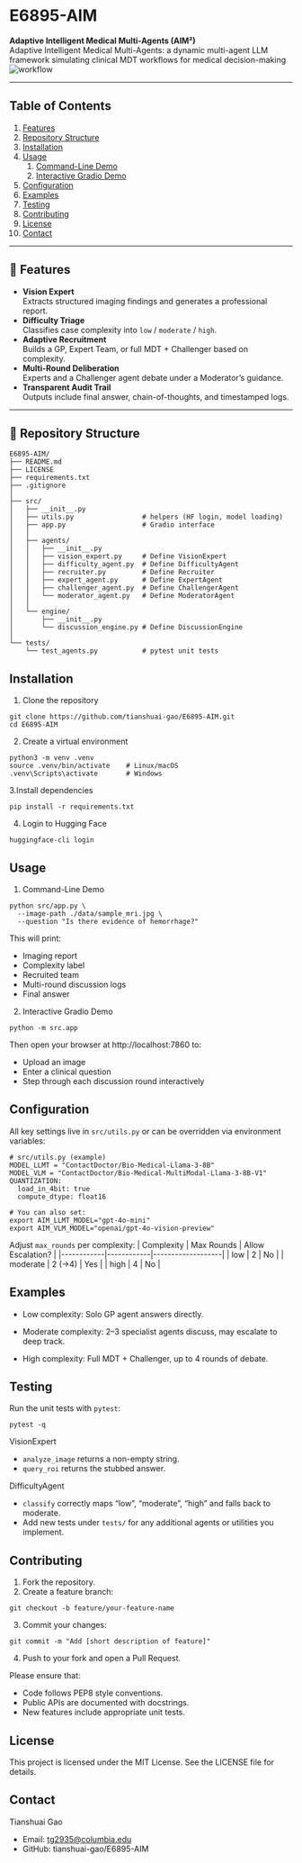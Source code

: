 # E6895-AIM

**Adaptive Intelligent Medical Multi-Agents (AIM²)**  
Adaptive Intelligent Medical Multi-Agents: a dynamic multi-agent LLM framework simulating clinical MDT workflows for medical decision-making
![workflow](https://github.com/user-attachments/assets/e4ad5614-d074-4961-85b5-9d20067b53c1)

---

## Table of Contents

1. [Features](#🌟-features)  
2. [Repository Structure](#📂-repository-structure)  
3. [Installation](#installation)  
4. [Usage](#usage)  
   1. [Command-Line Demo](#1-command-line-demo)  
   2. [Interactive Gradio Demo](#2-interactive-gradio-demo)  
5. [Configuration](#configuration)  
6. [Examples](#examples)  
7. [Testing](#testing)  
8. [Contributing](#contributing)  
9. [License](#license)  
10. [Contact](#contact)  

---

## 🌟 Features

- **Vision Expert**  
  Extracts structured imaging findings and generates a professional report.  
- **Difficulty Triage**  
  Classifies case complexity into `low` / `moderate` / `high`.  
- **Adaptive Recruitment**  
  Builds a GP, Expert Team, or full MDT + Challenger based on complexity.  
- **Multi-Round Deliberation**  
  Experts and a Challenger agent debate under a Moderator’s guidance.  
- **Transparent Audit Trail**  
  Outputs include final answer, chain-of-thoughts, and timestamped logs.  

---

## 📂 Repository Structure

```text
E6895-AIM/
├── README.md
├── LICENSE
├── requirements.txt
├── .gitignore
│
├── src/
│   ├── __init__.py
│   ├── utils.py                 # helpers (HF login, model loading)
│   ├── app.py                   # Gradio interface
│   │
│   ├── agents/
│   │   ├── __init__.py
│   │   ├── vision_expert.py     # Define VisionExpert
│   │   ├── difficulty_agent.py  # Define DifficultyAgent
│   │   ├── recruiter.py         # Define Recruiter
│   │   ├── expert_agent.py      # Define ExpertAgent
│   │   ├── challenger_agent.py  # Define ChallengerAgent
│   │   └── moderator_agent.py   # Define ModeratorAgent
│   │
│   └── engine/
│       ├── __init__.py
│       └── discussion_engine.py # Define DiscussionEngine
│
└── tests/
    └── test_agents.py           # pytest unit tests
```

## Installation

1. Clone the repository
```text
git clone https://github.com/tianshuai-gao/E6895-AIM.git
cd E6895-AIM
```

2. Create a virtual environment
```text
python3 -m venv .venv
source .venv/bin/activate    # Linux/macOS
.venv\Scripts\activate       # Windows
```

3.Install dependencies
```text
pip install -r requirements.txt
```

4. Login to Hugging Face
```text
huggingface-cli login
```

## Usage
1. Command-Line Demo
```text
python src/app.py \
  --image-path ./data/sample_mri.jpg \
  --question "Is there evidence of hemorrhage?"
```

This will print:
- Imaging report
- Complexity label
- Recruited team
- Multi-round discussion logs
- Final answer

2. Interactive Gradio Demo
```text
python -m src.app
```
Then open your browser at http://localhost:7860 to:
- Upload an image
- Enter a clinical question
- Step through each discussion round interactively

## Configuration
All key settings live in `src/utils.py` or can be overridden via environment variables:
```text
# src/utils.py (example)
MODEL_LLMT = "ContactDoctor/Bio-Medical-Llama-3-8B"
MODEL_VLM = "ContactDoctor/Bio-Medical-MultiModal-Llama-3-8B-V1"
QUANTIZATION:
  load_in_4bit: true
  compute_dtype: float16

# You can also set:
export AIM_LLMT_MODEL="gpt-4o-mini"
export AIM_VLM_MODEL="openai/gpt-4o-vision-preview"
```

Adjust `max_rounds` per complexity:
| Complexity | Max Rounds | Allow Escalation? |
|------------|------------|-------------------|
| low        | 2          | No                |
| moderate   | 2 (→4)     | Yes               |
| high       | 4          | No                |

## Examples
- Low complexity: Solo GP agent answers directly.

- Moderate complexity: 2–3 specialist agents discuss, may escalate to deep track.

- High complexity: Full MDT + Challenger, up to 4 rounds of debate.

## Testing
Run the unit tests with `pytest`:
```text
pytest -q
```
VisionExpert
- ```analyze_image``` returns a non-empty string.
- ```query_roi``` returns the stubbed answer.

DifficultyAgent
- ```classify``` correctly maps “low”, “moderate”, “high” and falls back to moderate.
- Add new tests under ```tests/``` for any additional agents or utilities you implement.

## Contributing
1. Fork the repository.
2. Create a feature branch:
```text
git checkout -b feature/your-feature-name
```
3. Commit your changes:
```text
git commit -m "Add [short description of feature]"
```
4. Push to your fork and open a Pull Request.

Please ensure that:
- Code follows PEP8 style conventions.
- Public APIs are documented with docstrings.
- New features include appropriate unit tests.

## License
This project is licensed under the MIT License. See the LICENSE file for details.

## Contact
Tianshuai Gao
- Email: tg2935@columbia.edu
- GitHub: tianshuai-gao/E6895-AIM

